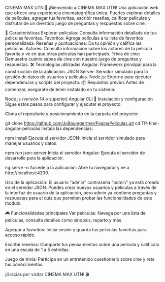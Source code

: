 CINEMA MAX UTN 🎥
¡Bienvenido a CINEMA MAX UTN!
Una aplicación web que ofrece una experiencia cinematográfica única. Puedes explorar detalles de películas, agregar tus favoritas, escribir reseñas, calificar películas y disfrutar de un divertido juego de preguntas y respuestas sobre cine.

🚀 Características
Explorar películas: Consulta información detallada de tus películas favoritas.
Favoritos: Agrega películas a tu lista de favoritos personalizada.
Reseñas y puntuaciones: Da tu opinión y califica las películas.
Actores: Consulta informacion sobre los actores de tu pelicula favorita y ve en que otras peliculas han participado.
Trivia de cine: Demuestra cuánto sabes de cine con nuestro juego de preguntas y respuestas.
🛠️ Tecnologías utilizadas
Angular: Framework principal para la construcción de la aplicación.
JSON Server: Servidor simulado para la gestión de datos de usuarios y películas.
Node.js: Entorno para ejecutar dependencias y scripts del proyecto.
📦 Requisitos previos
Antes de comenzar, asegúrate de tener instalado en tu sistema:

Node.js (versión 14 o superior)
Angular CLI
📖 Instalación y configuración
Sigue estos pasos para configurar y ejecutar el proyecto:

Clona el repositorio y posicionamiento en la carpeta del proyecto:

git clone https://github.com/JoBaumgertner/PaginaPeliculas.git
cd TP-final-angular-peliculas
Instala las dependencias:

npm install
Ejecuta el servidor JSON: Inicia el servidor simulado para manejar usuarios y datos:

npm run json-server
Inicia el servidor Angular: Ejecuta el servidor de desarrollo para la aplicación:

ng serve -o
Accede a la aplicación: Abre tu navegador y ve a http://localhost:4200.

Uso de la aplicación: El usuario "admin" contraseña "admin" ya está creado en el servidor JSON. Puedes crear nuevos usuarios y películas a través de la interfaz de usuario de la aplicación, pero admin ya contiene preguntas y respuestas para el quiz que permiten probar las funcionalidades de este modulo.

🎮 Funcionalidades principales
Ver películas: Navega por una lista de películas, consulta detalles como sinopsis, reparto y más.

Agregar a favoritos: Inicia sesión y guarda tus películas favoritas para acceso rápido.

Escribir reseñas: Comparte tus pensamientos sobre una película y califícala en una escala de 1 a 5 estrellas.

Juego de trivia: Participa en un entretenido cuestionario sobre cine y reta tus conocimientos.

¡Gracias por visitar CINEMA MAX UTN! 🎬
